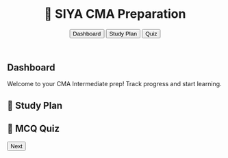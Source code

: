 <!DOCTYPE html>
<html lang="en">
<head>
  <meta charset="UTF-8">
  <title>SIYA CMA Preparation</title>
  <link rel="stylesheet" href="style.css">
</head>
<body>
  <header>
    <h1>📘 SIYA CMA Preparation</h1>
    <p id="countdown"></p>
    <nav>
      <button onclick="showSection('dashboard')">Dashboard</button>
      <button onclick="showSection('study')">Study Plan</button>
      <button onclick="showSection('quiz')">Quiz</button>
    </nav>
  </header>

  <section id="dashboard">
    <h2>Dashboard</h2>
    <p>Welcome to your CMA Intermediate prep! Track progress and start learning.</p>
  </section>

  <section id="study" class="hidden">
    <h2>📅 Study Plan</h2>
    <ul id="study-list"></ul>
  </section>

  <section id="quiz" class="hidden">
    <h2>📝 MCQ Quiz</h2>
    <div id="quiz-container"></div>
    <button onclick="nextQuestion()">Next</button>
  </section>

  <script src="script.js"></script>
</body>
</html>
